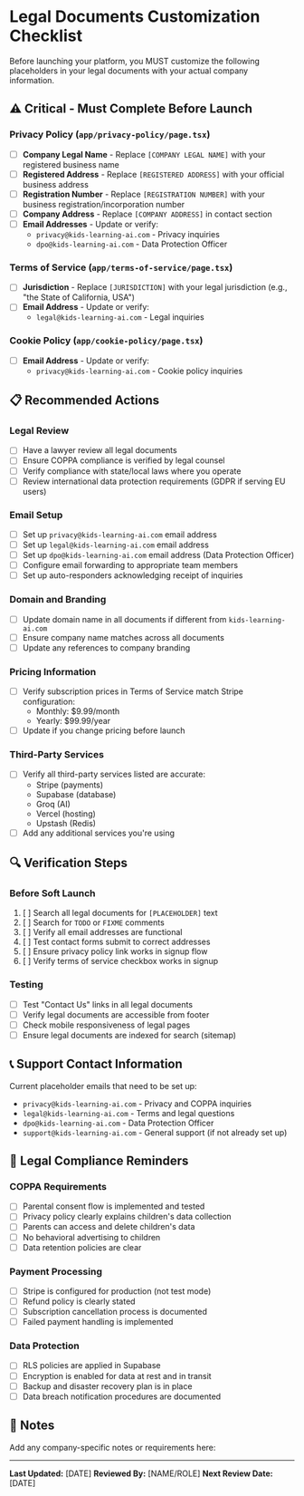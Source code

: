 # Legal Documents Customization Checklist

Before launching your platform, you MUST customize the following placeholders in your legal documents with your actual company information.

## ⚠️ Critical - Must Complete Before Launch

### Privacy Policy (`app/privacy-policy/page.tsx`)

- [ ] **Company Legal Name** - Replace `[COMPANY LEGAL NAME]` with your registered business name
- [ ] **Registered Address** - Replace `[REGISTERED ADDRESS]` with your official business address
- [ ] **Registration Number** - Replace `[REGISTRATION NUMBER]` with your business registration/incorporation number
- [ ] **Company Address** - Replace `[COMPANY ADDRESS]` in contact section
- [ ] **Email Addresses** - Update or verify:
  - `privacy@kids-learning-ai.com` - Privacy inquiries
  - `dpo@kids-learning-ai.com` - Data Protection Officer

### Terms of Service (`app/terms-of-service/page.tsx`)

- [ ] **Jurisdiction** - Replace `[JURISDICTION]` with your legal jurisdiction (e.g., "the State of California, USA")
- [ ] **Email Address** - Update or verify:
  - `legal@kids-learning-ai.com` - Legal inquiries

### Cookie Policy (`app/cookie-policy/page.tsx`)

- [ ] **Email Address** - Update or verify:
  - `privacy@kids-learning-ai.com` - Cookie policy inquiries

## 📋 Recommended Actions

### Legal Review
- [ ] Have a lawyer review all legal documents
- [ ] Ensure COPPA compliance is verified by legal counsel
- [ ] Verify compliance with state/local laws where you operate
- [ ] Review international data protection requirements (GDPR if serving EU users)

### Email Setup
- [ ] Set up `privacy@kids-learning-ai.com` email address
- [ ] Set up `legal@kids-learning-ai.com` email address
- [ ] Set up `dpo@kids-learning-ai.com` email address (Data Protection Officer)
- [ ] Configure email forwarding to appropriate team members
- [ ] Set up auto-responders acknowledging receipt of inquiries

### Domain and Branding
- [ ] Update domain name in all documents if different from `kids-learning-ai.com`
- [ ] Ensure company name matches across all documents
- [ ] Update any references to company branding

### Pricing Information
- [ ] Verify subscription prices in Terms of Service match Stripe configuration:
  - Monthly: $9.99/month
  - Yearly: $99.99/year
- [ ] Update if you change pricing before launch

### Third-Party Services
- [ ] Verify all third-party services listed are accurate:
  - Stripe (payments)
  - Supabase (database)
  - Groq (AI)
  - Vercel (hosting)
  - Upstash (Redis)
- [ ] Add any additional services you're using

## 🔍 Verification Steps

### Before Soft Launch
1. [ ] Search all legal documents for `[PLACEHOLDER]` text
2. [ ] Search for `TODO` or `FIXME` comments
3. [ ] Verify all email addresses are functional
4. [ ] Test contact forms submit to correct addresses
5. [ ] Ensure privacy policy link works in signup flow
6. [ ] Verify terms of service checkbox works in signup

### Testing
- [ ] Test "Contact Us" links in all legal documents
- [ ] Verify legal documents are accessible from footer
- [ ] Check mobile responsiveness of legal pages
- [ ] Ensure legal documents are indexed for search (sitemap)

## 📞 Support Contact Information

Current placeholder emails that need to be set up:
- `privacy@kids-learning-ai.com` - Privacy and COPPA inquiries
- `legal@kids-learning-ai.com` - Terms and legal questions  
- `dpo@kids-learning-ai.com` - Data Protection Officer
- `support@kids-learning-ai.com` - General support (if not already set up)

## 🚨 Legal Compliance Reminders

### COPPA Requirements
- [ ] Parental consent flow is implemented and tested
- [ ] Privacy policy clearly explains children's data collection
- [ ] Parents can access and delete children's data
- [ ] No behavioral advertising to children
- [ ] Data retention policies are clear

### Payment Processing
- [ ] Stripe is configured for production (not test mode)
- [ ] Refund policy is clearly stated
- [ ] Subscription cancellation process is documented
- [ ] Failed payment handling is implemented

### Data Protection
- [ ] RLS policies are applied in Supabase
- [ ] Encryption is enabled for data at rest and in transit
- [ ] Backup and disaster recovery plan is in place
- [ ] Data breach notification procedures are documented

## 📝 Notes

Add any company-specific notes or requirements here:

---

**Last Updated:** [DATE]
**Reviewed By:** [NAME/ROLE]
**Next Review Date:** [DATE]
